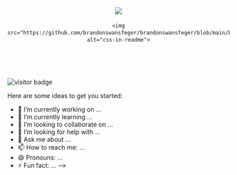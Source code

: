 
<div align="center">
    <img src="https://cdn.jsdelivr.net/gh/devicons/devicon/icons/mongodb/mongodb-plain-wordmark.svg" />

    <img src="https://github.com/brandonswansfeger/brandonswansfeger/blob/main/banner_twocolors.svg" alt="css-in-readme">
</div>


<div align="center" >
    <img src="https://github.com/brandonswansfeger/brandonswansfeger/blob/main/banner_typewriter.svg" width="800px" alt="css-in-readme">
</div>

</br>

![visitor badge](https://visitor-badge.glitch.me/badge?page_id=brandonswansfeger.visitor-badge)

Here are some ideas to get you started:

- 🔭 I’m currently working on ...
- 🌱 I’m currently learning ...
- 👯 I’m looking to collaborate on ...
- 🤔 I’m looking for help with ...
- 💬 Ask me about ...
- 📫 How to reach me: ...
- 😄 Pronouns: ...
- ⚡ Fun fact: ...
-->

<div></div>
